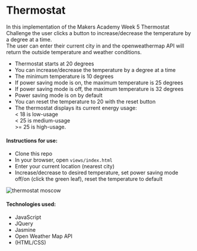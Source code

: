 # Thermostat

In this implementation of the Makers Academy Week 5 Thermostat Challenge the user clicks a button to increase/decrease the temperature by a degree at a time.  
The user can enter their current city in and the openweathermap API will return the outside temperature and weather conditions.

* Thermostat starts at 20 degrees
* You can increase/decrease the temperature by a degree at a time
* The minimum temperature is 10 degrees
* If power saving mode is on, the maximum temperature is 25 degrees
* If power saving mode is off, the maximum temperature is 32 degrees
* Power saving mode is on by default
* You can reset the temperature to 20 with the reset button
* The thermostat displays its current energy usage:  
< 18 is low-usage  
< 25 is medium-usage  
\>= 25 is high-usage.

#### Instructions for use:
- Clone this repo
- In your browser, open ```views/index.html```
- Enter your current location (nearest city)
- Increase/decrease to desired temperature, set power saving mode off/on (click the green leaf), reset the temperature to default

![thermostat moscow](https://github.com/rorymcgit/js_thermostat/blob/master/Thermostat_moscow.png)

#### Technologies used:
- JavaScript
- JQuery
- Jasmine
- Open Weather Map API
- (HTML/CSS)
